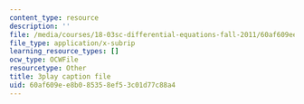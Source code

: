 ```yaml
---
content_type: resource
description: ''
file: /media/courses/18-03sc-differential-equations-fall-2011/60af609ee8b085358ef53c01d77c88a4_EQJBp6Ym-6A.srt
file_type: application/x-subrip
learning_resource_types: []
ocw_type: OCWFile
resourcetype: Other
title: 3play caption file
uid: 60af609e-e8b0-8535-8ef5-3c01d77c88a4
---
```

